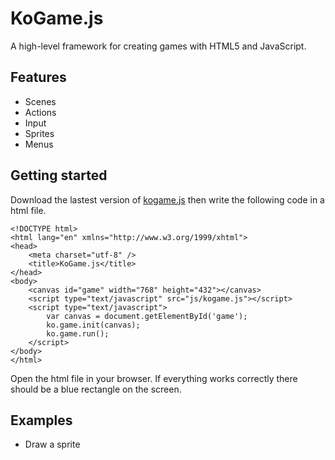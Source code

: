 KoGame.js
=========
A high-level framework for creating games with HTML5 and JavaScript.

Features
--------
* Scenes
* Actions
* Input
* Sprites
* Menus

Getting started
---------------
Download the lastest version of [kogame.js](https://github.com/kobingo/kogame.js/blob/master/kogame.js) 
then write the following code in a html file.

    <!DOCTYPE html>
    <html lang="en" xmlns="http://www.w3.org/1999/xhtml">
    <head>
        <meta charset="utf-8" />
        <title>KoGame.js</title>
    </head>
    <body>
        <canvas id="game" width="768" height="432"></canvas>
        <script type="text/javascript" src="js/kogame.js"></script>
        <script type="text/javascript">
            var canvas = document.getElementById('game');
            ko.game.init(canvas);
            ko.game.run();
        </script>
    </body>
    </html>

Open the html file in your browser. If everything works correctly there should be a blue rectangle on the screen.

Examples
--------
* Draw a sprite